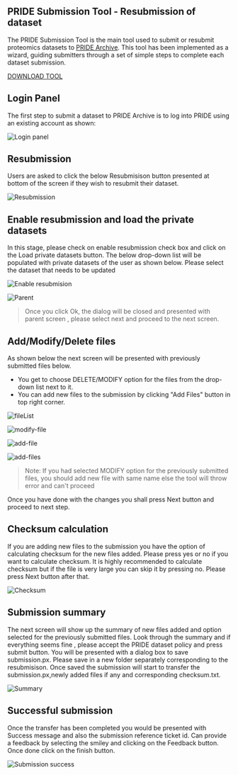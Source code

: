 ## PRIDE Submission Tool - Resubmission of dataset
The PRIDE Submission Tool is the main tool used to submit or resubmit proteomics datasets to [PRIDE Archive](https://www.ebi.ac.uk/pride/). 
This tool has been implemented as a wizard, guiding submitters through a set of simple steps to complete each dataset submission.

[DOWNLOAD TOOL](https://ftp.pride.ebi.ac.uk/pub/databases/pride/resources/tools/submission-tool/latest/desktop/px-submission-tool.zip)

## Login Panel

The first step to submit a dataset to PRIDE Archive is to log into PRIDE using an existing account as shown:

![Login panel](../markdown/prideresubmission/files/login.png)

## Resubmission

Users are asked to click the below Resubmisison button presented at bottom of the screen if they wish to resubmit their dataset.

![Resubmission](../markdown/prideresubmission/files/resubmission.png)

## Enable resubmission and load the private datasets

In this stage, please check on enable resubmission check box and click on the Load private datasets button.
The below drop-down list will be populated with private datasets of the user as shown below. Please select the dataset 
that needs to be updated

![Enable resubmision](../markdown/prideresubmission/files/select-dataset.png)

![Parent](../markdown/prideresubmission/files/parent.png)

> Once you click Ok, the dialog will be closed and presented with parent screen , please select next and proceed to the next screen.

## Add/Modify/Delete files

As shown below the next screen will be presented with previously submitted files below. 
* You get to choose DELETE/MODIFY option for the files from the drop-down list next to it. 
* You can add new files to the submission by clicking "Add Files" button in top right corner.

![fileList](../markdown/prideresubmission/files/fileList.png)

![modify-file](../markdown/prideresubmission/files/modify.png)

![add-file](../markdown/prideresubmission/files/add-file.png)

![add-files](../markdown/prideresubmission/files/add-files.png)

> Note: If you had selected MODIFY option for
the previously submitted files, you should add new file with same name else the tool will throw error and can't proceed

Once you have done with the changes you shall press Next button and proceed to next step.

## Checksum calculation

If you are adding new files to the submission you have the option of calculating checksum for the new files added. Please
press yes or no if you want to calculate checksum. It is highly recommended to calculate checksum but if the file is very large you can skip it
by pressing no. Please press Next button after that.

![Checksum](../markdown/prideresubmission/files/checksum.png)

## Submission summary

The next screen will show up the summary of new files added and option selected for the previously submitted files.
Look through the summary and if everything seems fine , please accept the PRIDE dataset policy and press submit button.
You will be presented with a dialog box to save submission.px. Please save in a new folder separately corresponding to the resubmisison.
Once saved the submission will start to transfer the submission.px,newly added files if any and corresponding checksum.txt.

![Summary](../markdown/prideresubmission/files/summary.png)

## Successful submission

Once the transfer has been completed you would be presented with Success message and also the submission reference ticket id.
Can provide a feedback by selecting the smiley and clicking on the Feedback button. Once done click on the finish button.

![Submission success](../markdown/prideresubmission/files/success.png)
